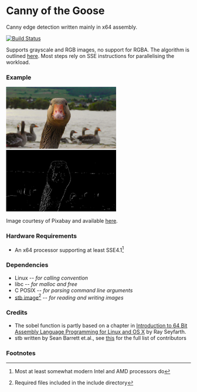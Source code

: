 # Canny of the Goose

Canny edge detection written mainly in x64 assembly.

[![Build Status](https://gitlab.com/vilhelmengstrom/cotg/badges/master/pipeline.svg)](https://gitlab.com/vilhelmengstrom/cotg/commits/master)

Supports grayscale and RGB images, no support for RGBA. The algorithm is outlined [here](https://en.wikipedia.org/wiki/Canny_edge_detector). Most steps rely on SSE instructions for parallelising the workload.

### Example

<p float="left">
    <img src="data/goose.jpg" width="300" />
    <img src="data/goose_edge.png" width="300" />
</p>

Image courtesy of Pixabay and available [here](https://www.pexels.com/photo/nature-bird-river-head-66863/).

### Hardware Requirements

- An x64 processor supporting at least SSE4.1[^1]

### Dependencies

- Linux -- *for calling convention*
- libc -- *for malloc and free*
- C POSIX -- *for parsing command line arguments*
- [stb image](https://github.com/nothings/stb)[^2] -- *for reading and writing images*

### Credits
- The sobel function is partly based on a chapter in [Introduction to 64 Bit Assembly Language Programming for Linux and OS X](https://www.rayseyfarth.com/asm/index.html) by Ray Seyfarth.
- stb written by Sean Barrett et.<span></span>al., see [this](https://github.com/nothings/stb/graphs/contributors) for the full list of contributors

### Footnotes
[^1]: Most at least somewhat modern Intel and AMD processors do  
[^2]: Required files included in the include directory
